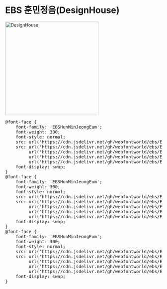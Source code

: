 # EBS 훈민정음(DesignHouse)

<a href="https://wess.tistory.com/275" target="_blank">
    <img src="https://webfontworld.github.io/designhouse/DesignHouse.jpg" alt="DesignHouse" style="width:300px">
</a>
<pre>
@font-face {
    font-family: 'EBSHunMinJeongEum';
    font-weight: 300;
    font-style: normal;
    src: url('https://cdn.jsdelivr.net/gh/webfontworld/ebs/EBSHunMinJeongEumLight.eot');
    src: url('https://cdn.jsdelivr.net/gh/webfontworld/ebs/EBSHunMinJeongEumLight.eot?#iefix') format('embedded-opentype'),
         url('https://cdn.jsdelivr.net/gh/webfontworld/ebs/EBSHunMinJeongEumLight.woff2') format('woff2'),
         url('https://cdn.jsdelivr.net/gh/webfontworld/ebs/EBSHunMinJeongEumLight.woff') format('woff'),
         url('https://cdn.jsdelivr.net/gh/webfontworld/ebs/EBSHunMinJeongEumLight.ttf') format("truetype");
    font-display: swap;
} 
@font-face {
    font-family: 'EBSHunMinJeongEum';
    font-weight: 300;
    font-style: normal;
    src: url('https://cdn.jsdelivr.net/gh/webfontworld/ebs/EBSHunMinJeongEumRegular.eot');
    src: url('https://cdn.jsdelivr.net/gh/webfontworld/ebs/EBSHunMinJeongEumRegular.eot?#iefix') format('embedded-opentype'),
         url('https://cdn.jsdelivr.net/gh/webfontworld/ebs/EBSHunMinJeongEumRegular.woff2') format('woff2'),
         url('https://cdn.jsdelivr.net/gh/webfontworld/ebs/EBSHunMinJeongEumRegular.woff') format('woff'),
         url('https://cdn.jsdelivr.net/gh/webfontworld/ebs/EBSHunMinJeongEumRegular.ttf') format("truetype");
    font-display: swap;
} 
@font-face {
    font-family: 'EBSHunMinJeongEum';
    font-weight: 300;
    font-style: normal;
    src: url('https://cdn.jsdelivr.net/gh/webfontworld/ebs/EBSHunMinJeongEumSemiBold.eot');
    src: url('https://cdn.jsdelivr.net/gh/webfontworld/ebs/EBSHunMinJeongEumSemiBold.eot?#iefix') format('embedded-opentype'),
         url('https://cdn.jsdelivr.net/gh/webfontworld/ebs/EBSHunMinJeongEumSemiBold.woff2') format('woff2'),
         url('https://cdn.jsdelivr.net/gh/webfontworld/ebs/EBSHunMinJeongEumSemiBold.woff') format('woff'),
         url('https://cdn.jsdelivr.net/gh/webfontworld/ebs/EBSHunMinJeongEumSemiBold.ttf') format("truetype");
    font-display: swap;
}  
</pre>
